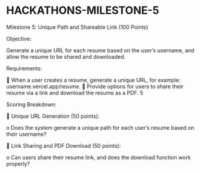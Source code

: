 # HACKATHONS-MILESTONE-5

Milestone 5: Unique Path and Shareable Link (100 Points) 

Objective:

Generate a unique URL for each resume based on the user’s username, and allow the resume to be 
shared and downloaded. 

Requirements: 

 When a user creates a resume, generate a unique URL, for example: 
username.vercel.app/resume. 
 Provide options for users to share their resume via a link and download the resume as a 
PDF. 
5 

Scoring Breakdown: 

 Unique URL Generation (50 points):

o Does the system generate a unique path for each user’s resume based on their 
username? 

 Link Sharing and PDF Download (50 points):

o Can users share their resume link, and does the download function work properly? 
